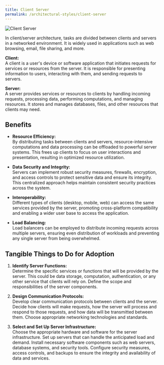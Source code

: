 ```yaml
---
title: Client Server 
permalink: /architectural-styles/client-server
---
```


![Client Server](./../../pictures/client_server_architecture.png)

In client/server architecture, tasks are divided between clients and servers in a networked environment. It is widely used in applications such as web browsing, email, file sharing, and more.

**Client:**  
A client is a user's device or software application that initiates requests for services or resources from the server. It is responsible for presenting information to users, interacting with them, and sending requests to servers.

**Server:**  
A server provides services or resources to clients by handling incoming requests, processing data, performing computations, and managing resources. It stores and manages databases, files, and other resources that clients may need.

## Benefits

- **Resource Efficiency:**  
By distributing tasks between clients and servers, resource-intensive computations and data processing can be offloaded to powerful server systems. This frees up clients to focus on user interactions and presentation, resulting in optimized resource utilization.

- **Data Security and Integrity:**  
Servers can implement robust security measures, firewalls, encryption, and access controls to protect sensitive data and ensure its integrity. This centralized approach helps maintain consistent security practices across the system.

- **Interoperability:**  
Different types of clients (desktop, mobile, web) can access the same services provided by the server, promoting cross-platform compatibility and enabling a wider user base to access the application.

- **Load Balancing:**  
Load balancers can be employed to distribute incoming requests across multiple servers, ensuring even distribution of workloads and preventing any single server from being overwhelmed.

## Tangible Things to Do for Adoption

1. **Identify Server Functions:**  
   Determine the specific services or functions that will be provided by the server. This could be data storage, computation, authentication, or any other service that clients will rely on. Define the scope and responsibilities of the server components.

2. **Design Communication Protocols:**  
   Develop clear communication protocols between clients and the server. Decide how clients will make requests, how the server will process and respond to those requests, and how data will be transmitted between them. Choose appropriate networking technologies and standards.

3. **Select and Set Up Server Infrastructure:**  
   Choose the appropriate hardware and software for the server infrastructure. Set up servers that can handle the anticipated load and demand. Install necessary software components such as web servers, database systems, and security tools. Configure security measures, access controls, and backups to ensure the integrity and availability of data and services.
